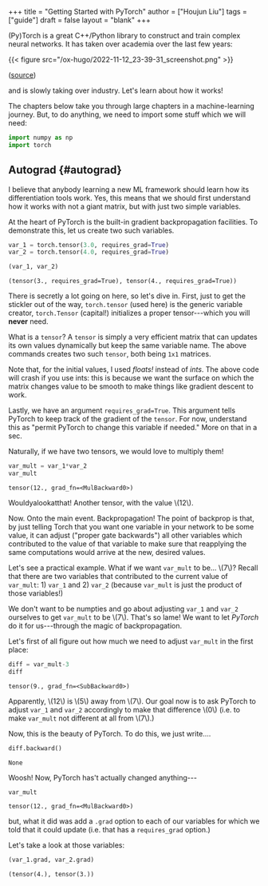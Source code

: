 +++
title = "Getting Started with PyTorch"
author = ["Houjun Liu"]
tags = ["guide"]
draft = false
layout = "blank"
+++

(Py)Torch is a great C++/Python library to construct and train complex neural networks. It has taken over academia over the last few years:

{{< figure src="/ox-hugo/2022-11-12_23-39-31_screenshot.png" >}}

([source](https://paperswithcode.com/trends))

and is slowly taking over industry. Let's learn about how it works!

The chapters below take you through large chapters in a machine-learning journey. But, to do anything, we need to import some stuff which we will need:

```python
import numpy as np
import torch
```


## Autograd {#autograd}

I believe that anybody learning a new ML framework should learn how its differentiation tools work. Yes, this means that we should first understand how it works with not a giant matrix, but with just two simple variables.

At the heart of PyTorch is the built-in gradient backpropagation facilities. To demonstrate this, let us create two such variables.

```python
var_1 = torch.tensor(3.0, requires_grad=True)
var_2 = torch.tensor(4.0, requires_grad=True)

(var_1, var_2)
```

```text
(tensor(3., requires_grad=True), tensor(4., requires_grad=True))
```

There is secretly a lot going on here, so let's dive in. First, just to get the stickler out of the way, `torch.tensor` (used here) is the generic variable creator, `torch.Tensor` (capital!) initializes a proper tensor---which you will **never** need.

What is a `tensor`? A `tensor` is simply a very efficient matrix that can updates its own values dynamically but keep the same variable name. The above commands creates two such `tensor`, both being `1x1` matrices.

Note that, for the initial values, I used _floats!_ instead of _ints_. The above code will crash if you use ints: this is because we want the surface on which the matrix changes value to be smooth to make things like gradient descent to work.

Lastly, we have an argument `requires_grad=True`. This argument tells PyTorch to keep track of the gradient of the `tensor`. For now, understand this as "permit PyTorch to change this variable if needed." More on that in a sec.

Naturally, if we have two tensors, we would love to multiply them!

```python
var_mult = var_1*var_2
var_mult
```

```text
tensor(12., grad_fn=<MulBackward0>)
```

Wouldyalookatthat! Another tensor, with the value \\(12\\).

Now. Onto the main event. Backpropagation! The point of backprop is that, by just telling Torch that you want one variable in your network to be some value, it can adjust ("proper gate backwards") all other variables which contributed to the value of that variable to make sure that reapplying the same computations would arrive at the new, desired values.

Let's see a practical example. What if we want `var_mult` to be... \\(7\\)? Recall that there are two variables that contributed to the current value of `var_mult`: 1) `var_1` and 2) `var_2` (because `var_mult` is just the product of those variables!)

We don't want to be numpties and go about adjusting `var_1` and `var_2` ourselves to get `var_mult` to be \\(7\\). That's so lame! We want to let _PyTorch_ do it for us---through the magic of backpropagation.

Let's first of all figure out how much we need to adjust `var_mult` in the first place:

```python
diff = var_mult-3
diff
```

```text
tensor(9., grad_fn=<SubBackward0>)
```

Apparently, \\(12\\) is \\(5\\) away from \\(7\\). Our goal now is to ask PyTorch to adjust `var_1` and `var_2` accordingly to make that difference \\(0\\) (i.e. to make `var_mult` not different at all from \\(7\\).)

Now, this is the beauty of PyTorch. To do this, we just write....

```python
diff.backward()
```

```text
None
```

Woosh! Now, PyTorch has't actually changed anything---

```python
var_mult
```

```text
tensor(12., grad_fn=<MulBackward0>)
```

but, what it did was add a `.grad` option to each of our variables for which we told that it could update (i.e. that has a `requires_grad` option.)

Let's take a look at those variables:

```python
(var_1.grad, var_2.grad)
```

```text
(tensor(4.), tensor(3.))
```